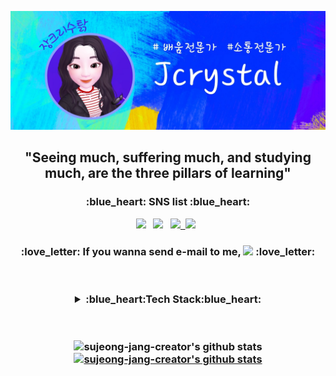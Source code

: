 ![header](./images/aimain.jpg)
<h2 align='center'> "Seeing much, suffering much, and studying much, are the three pillars of learning" </p>

<h3 align='center'>:blue_heart: SNS list :blue_heart:</p>
<p align='center'>
<a href="https://blog.naver.com/gomdorij" target="_blank"><img src="https://img.shields.io/badge/Naver-03C75A?style=flat-square&logo=Naver&logoColor=white"/></a> &nbsp; 
<a href="https://open.kakao.com/o/sDrZcl2c" target="_blank"><img src="https://img.shields.io/badge/Kakao-FFCD00?style=flat-square&logo=KakaoTalk&logoColor=white"/></a>  &nbsp; 
<a href="https://www.facebook.com/gomdorij" target="_blank"><img src="https://img.shields.io/badge/Facebook-1877F2?style=flat-square&logo=Facebook&logoColor=white"/>&nbsp; </a>
<a href="https://www.instagram.com/diverser_jang" target="_blank"><img src="https://img.shields.io/badge/Instagram-E4405F?style=flat-square&logo=Instagram&logoColor=white"/></a> &nbsp;</p>

<h3 align='center'> :love_letter:  If you wanna send e-mail to me, <img src="https://img.shields.io/badge/gomdorij@naver.com-F50057?style=flat-square&logo=?&logoColor=white"/></a>  :love_letter:</p>

<br>
<br>

<details>
  <summary>:blue_heart:Tech Stack:blue_heart:</summary>
  <p><p align='center'>
 I'm studying <img src="https://img.shields.io/badge/Python-3776AB?style=flat-square&logo=Python&logoColor=white"/></a> &nbsp; <img src="https://img.shields.io/badge/Oracle DB-F80000?style=flat-square&logo=Oracle&logoColor=white"/></a> now!</p>
I can use <img src="https://img.shields.io/badge/AdobeIllustrator-FF9A00?style=flat-square&logo=/AdobeIllustrator&logoColor=white"/></a> and <img src="https://img.shields.io/badge/AdobePhotoshop-31A8FF?style=flat-square&logo=/AdobePhotoshop&logoColor=white"/></a> : I like to use Illustration to create:smile:</p></details>

<br>
<br>

![sujeong-jang-creator's github stats](https://github-readme-stats.vercel.app/api?username=sujeong-jang-creator&show_icons=true)
[![sujeong-jang-creator's github stats](https://github-readme-stats.vercel.app/api/top-langs/?username=sujeong-jang-creator&show_icons=true&hide_border=true&title_color=004386&icon_color=004386&layout=compact)](https://github.com/sujeong-jang-creator)
